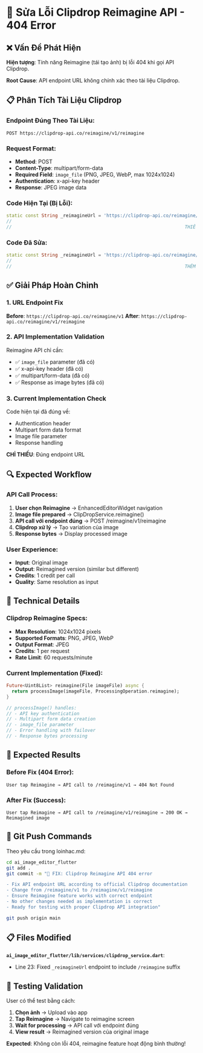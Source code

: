# 🔧 Sửa Lỗi Clipdrop Reimagine API - 404 Error

## ❌ Vấn Đề Phát Hiện

**Hiện tượng**: Tính năng Reimagine (tái tạo ảnh) bị lỗi 404 khi gọi API Clipdrop.

**Root Cause**: API endpoint URL không chính xác theo tài liệu Clipdrop.

## 📋 Phân Tích Tài Liệu Clipdrop

### Endpoint Đúng Theo Tài Liệu:
```
POST https://clipdrop-api.co/reimagine/v1/reimagine
```

### Request Format:
- **Method**: POST
- **Content-Type**: multipart/form-data
- **Required Field**: `image_file` (PNG, JPEG, WebP, max 1024x1024)
- **Authentication**: x-api-key header
- **Response**: JPEG image data

### Code Hiện Tại (Bị Lỗi):
```dart
static const String _reimagineUrl = 'https://clipdrop-api.co/reimagine/v1';
//                                                                     ^^^^ 
//                                                                THIẾU /reimagine
```

### Code Đã Sửa:
```dart
static const String _reimagineUrl = 'https://clipdrop-api.co/reimagine/v1/reimagine';
//                                                                     ^^^^^^^^^^^^
//                                                                THÊM /reimagine
```

## ✅ Giải Pháp Hoàn Chỉnh

### 1. **URL Endpoint Fix**
**Before**: `https://clipdrop-api.co/reimagine/v1`
**After**: `https://clipdrop-api.co/reimagine/v1/reimagine`

### 2. **API Implementation Validation**
Reimagine API chỉ cần:
- ✅ `image_file` parameter (đã có)
- ✅ x-api-key header (đã có)
- ✅ multipart/form-data (đã có)
- ✅ Response as image bytes (đã có)

### 3. **Current Implementation Check**
Code hiện tại đã đúng về:
- Authentication header
- Multipart form data format
- Image file parameter
- Response handling

**CHỈ THIẾU**: Đúng endpoint URL

## 🔍 Expected Workflow

### API Call Process:
1. **User chọn Reimagine** → EnhancedEditorWidget navigation
2. **Image file prepared** → ClipDropService.reimagine()
3. **API call với endpoint đúng** → POST /reimagine/v1/reimagine
4. **Clipdrop xử lý** → Tạo variation của image
5. **Response bytes** → Display processed image

### User Experience:
- **Input**: Original image
- **Output**: Reimagined version (similar but different)
- **Credits**: 1 credit per call
- **Quality**: Same resolution as input

## 🚀 Technical Details

### Clipdrop Reimagine Specs:
- **Max Resolution**: 1024x1024 pixels
- **Supported Formats**: PNG, JPEG, WebP
- **Output Format**: JPEG
- **Credits**: 1 per request
- **Rate Limit**: 60 requests/minute

### Current Implementation (Fixed):
```dart
Future<Uint8List> reimagine(File imageFile) async {
  return processImage(imageFile, ProcessingOperation.reimagine);
}

// processImage() handles:
// - API key authentication
// - Multipart form data creation
// - image_file parameter
// - Error handling with failover
// - Response bytes processing
```

## 📱 Expected Results

### Before Fix (404 Error):
```
User tap Reimagine → API call to /reimagine/v1 → 404 Not Found
```

### After Fix (Success):
```
User tap Reimagine → API call to /reimagine/v1/reimagine → 200 OK → Reimagined image
```

## 🔄 Git Push Commands

Theo yêu cầu trong loinhac.md:

```bash
cd ai_image_editor_flutter
git add .
git commit -m "🔧 FIX: Clipdrop Reimagine API 404 error

- Fix API endpoint URL according to official Clipdrop documentation
- Change from /reimagine/v1 to /reimagine/v1/reimagine
- Ensure Reimagine feature works with correct endpoint
- No other changes needed as implementation is correct
- Ready for testing with proper Clipdrop API integration"

git push origin main
```

## 📋 Files Modified

**`ai_image_editor_flutter/lib/services/clipdrop_service.dart`**:
- Line 23: Fixed `_reimagineUrl` endpoint to include `/reimagine` suffix

## 🏁 Testing Validation

User có thể test bằng cách:
1. **Chọn ảnh** → Upload vào app
2. **Tap Reimagine** → Navigate to reimagine screen
3. **Wait for processing** → API call với endpoint đúng
4. **View result** → Reimagined version của original image

**Expected**: Không còn lỗi 404, reimagine feature hoạt động bình thường!